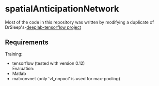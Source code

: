 # spatialAnticipationNetwork

Most of the code in this repository was written by modifying a duplicate of DrSleep's-[deeplab-tensorflow project](https://github.com/DrSleep/tensorflow-deeplab-resnet)


## Requirements
Training:
- tensorflow (tested with version 0.12)  
Evaluation:
- Matlab
- matconvnet (only 'vl_nnpool' is used for max-pooling)

